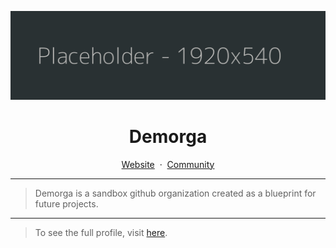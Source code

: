 [![Demorga](/profile/BANNER.png)](https://github.com/demorga/.github/tree/master/profile)

<div align="center">
    <h1>Demorga</h1>
    <a href="#">Website</a>
    <span>&nbsp;&middot;&nbsp;</span>
    <!-- <a href="#">Spec</a>
    <span>&nbsp;&middot;&nbsp;</span> -->
    <a href="#">Community</a>
    <hr>
</div>

> Demorga is a sandbox github organization created as a blueprint for future projects.

---

> To see the full profile, visit [here](https://github.com/demorga/.github#readme).
